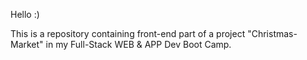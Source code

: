 Hello :)

This is a repository containing front-end part of a  project "Christmas-Market"  in my Full-Stack WEB & APP Dev Boot Camp.
